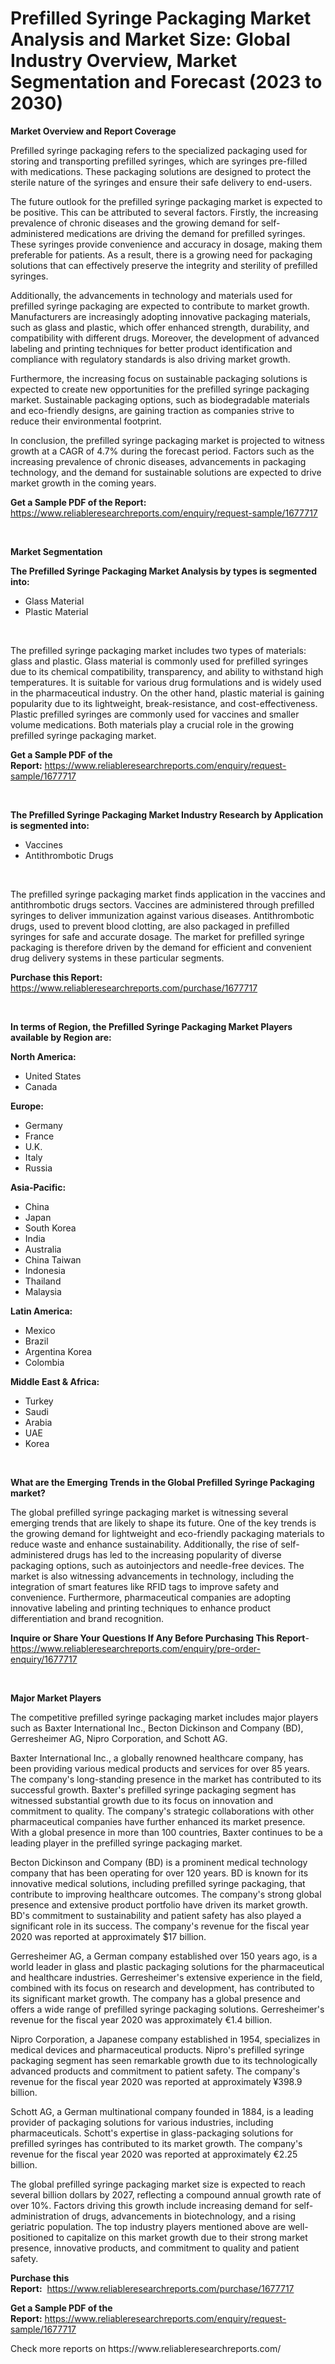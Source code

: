 <p><h1>Prefilled Syringe Packaging Market Analysis and Market Size: Global Industry Overview, Market Segmentation and Forecast (2023 to 2030)</h1></p><p><strong>Market Overview and Report Coverage</strong></p>
<p><p>Prefilled syringe packaging refers to the specialized packaging used for storing and transporting prefilled syringes, which are syringes pre-filled with medications. These packaging solutions are designed to protect the sterile nature of the syringes and ensure their safe delivery to end-users.</p><p>The future outlook for the prefilled syringe packaging market is expected to be positive. This can be attributed to several factors. Firstly, the increasing prevalence of chronic diseases and the growing demand for self-administered medications are driving the demand for prefilled syringes. These syringes provide convenience and accuracy in dosage, making them preferable for patients. As a result, there is a growing need for packaging solutions that can effectively preserve the integrity and sterility of prefilled syringes.</p><p>Additionally, the advancements in technology and materials used for prefilled syringe packaging are expected to contribute to market growth. Manufacturers are increasingly adopting innovative packaging materials, such as glass and plastic, which offer enhanced strength, durability, and compatibility with different drugs. Moreover, the development of advanced labeling and printing techniques for better product identification and compliance with regulatory standards is also driving market growth.</p><p>Furthermore, the increasing focus on sustainable packaging solutions is expected to create new opportunities for the prefilled syringe packaging market. Sustainable packaging options, such as biodegradable materials and eco-friendly designs, are gaining traction as companies strive to reduce their environmental footprint.</p><p>In conclusion, the prefilled syringe packaging market is projected to witness growth at a CAGR of 4.7% during the forecast period. Factors such as the increasing prevalence of chronic diseases, advancements in packaging technology, and the demand for sustainable solutions are expected to drive market growth in the coming years.</p></p>
<p><strong>Get a Sample PDF of the Report:</strong> <a href="https://www.reliableresearchreports.com/enquiry/request-sample/1677717">https://www.reliableresearchreports.com/enquiry/request-sample/1677717</a></p>
<p>&nbsp;</p>
<p><strong>Market Segmentation</strong></p>
<p><strong>The Prefilled Syringe Packaging Market Analysis by types is segmented into:</strong></p>
<p><ul><li>Glass Material</li><li>Plastic Material</li></ul></p>
<p>&nbsp;</p>
<p><p>The prefilled syringe packaging market includes two types of materials: glass and plastic. Glass material is commonly used for prefilled syringes due to its chemical compatibility, transparency, and ability to withstand high temperatures. It is suitable for various drug formulations and is widely used in the pharmaceutical industry. On the other hand, plastic material is gaining popularity due to its lightweight, break-resistance, and cost-effectiveness. Plastic prefilled syringes are commonly used for vaccines and smaller volume medications. Both materials play a crucial role in the growing prefilled syringe packaging market.</p></p>
<p><strong>Get a Sample PDF of the Report:</strong>&nbsp;<a href="https://www.reliableresearchreports.com/enquiry/request-sample/1677717">https://www.reliableresearchreports.com/enquiry/request-sample/1677717</a></p>
<p>&nbsp;</p>
<p><strong>The Prefilled Syringe Packaging Market Industry Research by Application is segmented into:</strong></p>
<p><ul><li>Vaccines</li><li>Antithrombotic Drugs</li></ul></p>
<p>&nbsp;</p>
<p><p>The prefilled syringe packaging market finds application in the vaccines and antithrombotic drugs sectors. Vaccines are administered through prefilled syringes to deliver immunization against various diseases. Antithrombotic drugs, used to prevent blood clotting, are also packaged in prefilled syringes for safe and accurate dosage. The market for prefilled syringe packaging is therefore driven by the demand for efficient and convenient drug delivery systems in these particular segments.</p></p>
<p><strong>Purchase this Report:</strong>&nbsp; <a href="https://www.reliableresearchreports.com/purchase/1677717">https://www.reliableresearchreports.com/purchase/1677717</a></p>
<p>&nbsp;</p>
<p><strong>In terms of Region, the Prefilled Syringe Packaging Market Players available by Region are:</strong></p>
<p>
    <p> <strong> North America: </strong>
        <ul>
            <li>United States</li>
            <li>Canada</li>
        </ul>
        </p> 
    <p> <strong> Europe: </strong>
        <ul>
            <li>Germany</li>
            <li>France</li>
            <li>U.K.</li>
            <li>Italy</li>
            <li>Russia</li>
        </ul>
        </p> 
    <p> <strong> Asia-Pacific: </strong>
        <ul>
            <li>China</li>
            <li>Japan</li>
            <li>South Korea</li>
            <li>India</li>
            <li>Australia</li>
            <li>China Taiwan</li>
            <li>Indonesia</li>
            <li>Thailand</li>
            <li>Malaysia</li>
        </ul>
        </p> 
    <p> <strong> Latin America: </strong>
        <ul>
            <li>Mexico</li>
            <li>Brazil</li>
            <li>Argentina Korea</li>
            <li>Colombia</li>
        </ul>
        </p> 
    <p> <strong> Middle East & Africa: </strong>
        <ul>
            <li>Turkey</li>
            <li>Saudi</li>
            <li>Arabia</li>
            <li>UAE</li>
            <li>Korea</li>
        </ul>
    </p>
    </p>
<p>&nbsp;</p>
<p><strong>What are the Emerging Trends in the Global Prefilled Syringe Packaging market?</strong></p>
<p><p>The global prefilled syringe packaging market is witnessing several emerging trends that are likely to shape its future. One of the key trends is the growing demand for lightweight and eco-friendly packaging materials to reduce waste and enhance sustainability. Additionally, the rise of self-administered drugs has led to the increasing popularity of diverse packaging options, such as autoinjectors and needle-free devices. The market is also witnessing advancements in technology, including the integration of smart features like RFID tags to improve safety and convenience. Furthermore, pharmaceutical companies are adopting innovative labeling and printing techniques to enhance product differentiation and brand recognition.</p></p>
<p><strong>Inquire or Share Your Questions If Any Before Purchasing This Report</strong>- <a href="https://www.reliableresearchreports.com/enquiry/pre-order-enquiry/1677717">https://www.reliableresearchreports.com/enquiry/pre-order-enquiry/1677717</a></p>
<p>&nbsp;</p>
<p><strong>Major Market Players</strong></p>
<p><p>The competitive prefilled syringe packaging market includes major players such as Baxter International Inc., Becton Dickinson and Company (BD), Gerresheimer AG, Nipro Corporation, and Schott AG.</p><p>Baxter International Inc., a globally renowned healthcare company, has been providing various medical products and services for over 85 years. The company's long-standing presence in the market has contributed to its successful growth. Baxter's prefilled syringe packaging segment has witnessed substantial growth due to its focus on innovation and commitment to quality. The company's strategic collaborations with other pharmaceutical companies have further enhanced its market presence. With a global presence in more than 100 countries, Baxter continues to be a leading player in the prefilled syringe packaging market.</p><p>Becton Dickinson and Company (BD) is a prominent medical technology company that has been operating for over 120 years. BD is known for its innovative medical solutions, including prefilled syringe packaging, that contribute to improving healthcare outcomes. The company's strong global presence and extensive product portfolio have driven its market growth. BD's commitment to sustainability and patient safety has also played a significant role in its success. The company's revenue for the fiscal year 2020 was reported at approximately $17 billion.</p><p>Gerresheimer AG, a German company established over 150 years ago, is a world leader in glass and plastic packaging solutions for the pharmaceutical and healthcare industries. Gerresheimer's extensive experience in the field, combined with its focus on research and development, has contributed to its significant market growth. The company has a global presence and offers a wide range of prefilled syringe packaging solutions. Gerresheimer's revenue for the fiscal year 2020 was approximately €1.4 billion.</p><p>Nipro Corporation, a Japanese company established in 1954, specializes in medical devices and pharmaceutical products. Nipro's prefilled syringe packaging segment has seen remarkable growth due to its technologically advanced products and commitment to patient safety. The company's revenue for the fiscal year 2020 was reported at approximately ¥398.9 billion.</p><p>Schott AG, a German multinational company founded in 1884, is a leading provider of packaging solutions for various industries, including pharmaceuticals. Schott's expertise in glass-packaging solutions for prefilled syringes has contributed to its market growth. The company's revenue for the fiscal year 2020 was reported at approximately €2.25 billion.</p><p>The global prefilled syringe packaging market size is expected to reach several billion dollars by 2027, reflecting a compound annual growth rate of over 10%. Factors driving this growth include increasing demand for self-administration of drugs, advancements in biotechnology, and a rising geriatric population. The top industry players mentioned above are well-positioned to capitalize on this market growth due to their strong market presence, innovative products, and commitment to quality and patient safety.</p></p>
<p><strong>Purchase this Report:</strong>&nbsp;&nbsp;<a href="https://www.reliableresearchreports.com/purchase/1677717">https://www.reliableresearchreports.com/purchase/1677717</a></p>
<p></p>
<p><strong>Get a Sample PDF of the Report:</strong>&nbsp;<a href="https://www.reliableresearchreports.com/enquiry/request-sample/1677717">https://www.reliableresearchreports.com/enquiry/request-sample/1677717</a></p>
<p>Check more reports on https://www.reliableresearchreports.com/</p>